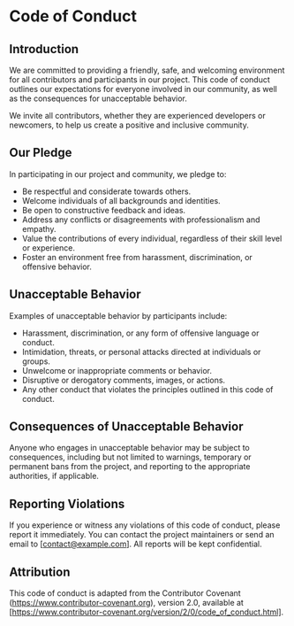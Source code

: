 # Code of Conduct

## Introduction
We are committed to providing a friendly, safe, and welcoming environment for all contributors and participants in our project. This code of conduct outlines our expectations for everyone involved in our community, as well as the consequences for unacceptable behavior.

We invite all contributors, whether they are experienced developers or newcomers, to help us create a positive and inclusive community.

## Our Pledge
In participating in our project and community, we pledge to:

- Be respectful and considerate towards others.
- Welcome individuals of all backgrounds and identities.
- Be open to constructive feedback and ideas.
- Address any conflicts or disagreements with professionalism and empathy.
- Value the contributions of every individual, regardless of their skill level or experience.
- Foster an environment free from harassment, discrimination, or offensive behavior.

## Unacceptable Behavior
Examples of unacceptable behavior by participants include:

- Harassment, discrimination, or any form of offensive language or conduct.
- Intimidation, threats, or personal attacks directed at individuals or groups.
- Unwelcome or inappropriate comments or behavior.
- Disruptive or derogatory comments, images, or actions.
- Any other conduct that violates the principles outlined in this code of conduct.

## Consequences of Unacceptable Behavior
Anyone who engages in unacceptable behavior may be subject to consequences, including but not limited to warnings, temporary or permanent bans from the project, and reporting to the appropriate authorities, if applicable.

## Reporting Violations
If you experience or witness any violations of this code of conduct, please report it immediately. You can contact the project maintainers or send an email to [contact@example.com]. All reports will be kept confidential.

## Attribution
This code of conduct is adapted from the Contributor Covenant (https://www.contributor-covenant.org), version 2.0, available at [https://www.contributor-covenant.org/version/2/0/code_of_conduct.html].
